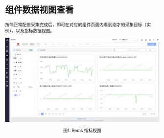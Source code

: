 # 组件数据视图查看

按照正常配置采集完成后，即可在对应的组件页面内看到刚才的采集目标（实例），以及指标数据视图。

![](../../assets/component_redis_views.png)
<center>图1. Redis 指标视图</center>
